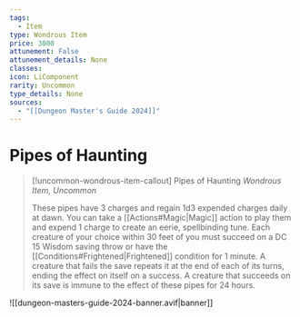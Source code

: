 ```yaml
---
tags:
  - Item
type: Wondrous Item
price: 3000
attunement: False
attunement_details: None
classes:
icon: LiComponent
rarity: Uncommon
type_details: None
sources: 
  - "[[Dungeon Master's Guide 2024]]"
---
```

# Pipes of Haunting
>[!uncommon-wondrous-item-callout] Pipes of Haunting
>_Wondrous Item, Uncommon_
>
>These pipes have 3 charges and regain 1d3 expended charges daily at dawn. You can take a [[Actions#Magic\|Magic]] action to play them and expend 1 charge to create an eerie, spellbinding tune. Each creature of your choice within 30 feet of you must succeed on a DC 15 Wisdom saving throw or have the [[Conditions#Frightened\|Frightened]] condition for 1 minute. A creature that fails the save repeats it at the end of each of its turns, ending the effect on itself on a success. A creature that succeeds on its save is immune to the effect of these pipes for 24 hours.
>


![[dungeon-masters-guide-2024-banner.avif|banner]]